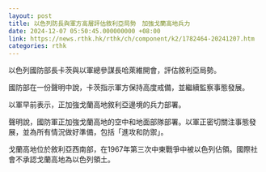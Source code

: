 ```yaml
---
layout: post
title: 以色列防長與軍方高層評估敘利亞局勢　加強戈蘭高地兵力
date: 2024-12-07 05:50:45.000000000 +08:00
link: https://news.rthk.hk/rthk/ch/component/k2/1782464-20241207.htm
categories: rthk
---
```


以色列國防部長卡茨與以軍總參謀長哈萊維開會，評估敘利亞局勢。

國防部在一份聲明中說，卡茨指示軍方保持高度戒備，並繼續監察事態發展。

以軍早前表示，正加強戈蘭高地敘利亞邊境的兵力部署。

聲明說，國防軍正加強戈蘭高地的空中和地面部隊部署。以軍正密切關注事態發展，並為所有情況做好準備，包括「進攻和防禦」。

戈蘭高地位於敘利亞西南部，在1967年第三次中東戰爭中被以色列佔領。國際社會不承認戈蘭高地為以色列領土。
